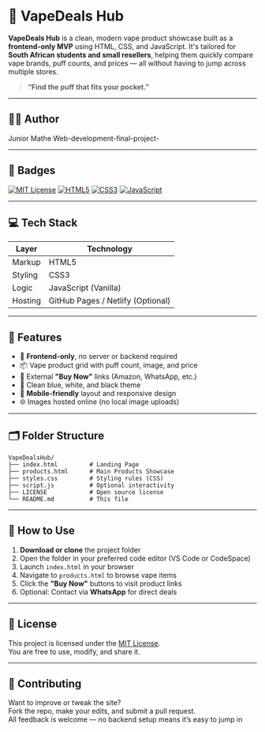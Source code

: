 # 💨 VapeDeals Hub

**VapeDeals Hub** is a clean, modern vape product showcase built as a **frontend-only MVP** using HTML, CSS, and JavaScript. It's tailored for **South African students and small resellers**, helping them quickly compare vape brands, puff counts, and prices — all without having to jump across multiple stores.

> **“Find the puff that fits your pocket.”**

---

## 👨‍💻 Author

Junior Mathe 
        Web-development-final-project-

---

## 📛 Badges

[![MIT License](https://img.shields.io/badge/License-MIT-green.svg)](https://choosealicense.com/licenses/mit/)
[![HTML5](https://img.shields.io/badge/HTML5-E34F26?logo=html5&logoColor=white)]()
[![CSS3](https://img.shields.io/badge/CSS3-1572B6?logo=css3&logoColor=white)]()
[![JavaScript](https://img.shields.io/badge/JavaScript-F7DF1E?logo=javascript&logoColor=black)]()

---

## 💻 Tech Stack

| Layer       | Technology           |
|-------------|----------------------|
| Markup      | HTML5                |
| Styling     | CSS3                 |
| Logic       | JavaScript (Vanilla) |
| Hosting     | GitHub Pages / Netlify (Optional) |

---

## 🎯 Features

- 🧩 **Frontend-only**, no server or backend required
- 📦 Vape product grid with puff count, image, and price
- 🔗 External **"Buy Now"** links (Amazon, WhatsApp, etc.)
- 🎨 Clean blue, white, and black theme
- 📱 **Mobile-friendly** layout and responsive design
- 🌐 Images hosted online (no local image uploads)

---

## 🗂 Folder Structure

```
VapeDealsHub/
├── index.html         # Landing Page
├── products.html      # Main Products Showcase
├── styles.css         # Styling rules (CSS)
├── script.js          # Optional interactivity
├── LICENSE            # Open source license
└── README.md          # This file
```

---

## 🚀 How to Use

1. **Download or clone** the project folder
2. Open the folder in your preferred code editor (VS Code or CodeSpace)
3. Launch `index.html` in your browser
4. Navigate to `products.html` to browse vape items
5. Click the **"Buy Now"** buttons to visit product links
6. Optional: Contact via **WhatsApp** for direct deals

---


## 🪪 License

This project is licensed under the [MIT License](https://choosealicense.com/licenses/mit/).  
You are free to use, modify, and share it.

---

## 🤝 Contributing

Want to improve or tweak the site?  
Fork the repo, make your edits, and submit a pull request.  
All feedback is welcome — no backend setup means it’s easy to jump in
